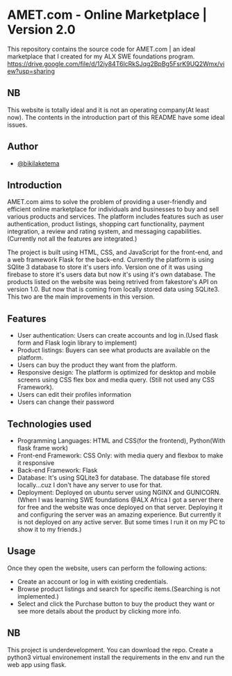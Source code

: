 # AMET.com - Online Marketplace | Version 2.0

This repository contains the source code for AMET.com | an ideal marketplace that I created for my ALX SWE foundations
program.
https://drive.google.com/file/d/12iy84T6lcRkSJqg2BpBg5FsrK9UQ2Wmx/view?usp=sharing

## NB

This website is totally ideal and it is not an operating company(At least now). The contents in the introduction part of
this README have some ideal issues.

## Author

- [@bikilaketema](https://www.github.com/bikilaketema)

## Introduction

AMET.com aims to solve the problem of providing a user-friendly and efficient online marketplace for individuals and
businesses to buy and sell various products and services. The platform includes features such as user authentication,
product listings, shopping cart functionality, payment integration, a review and rating system, and messaging
capabilities.(Currently not all the features are integrated.)

The project is built using HTML, CSS, and JavaScript for the front-end, and a web framework Flask for the back-end.
Currently the platform is using SQlite 3 database to store it's users info. Version one of it was using firebase to store it's users data but now it's using it's own database. The products listed on the website was being retrived from fakestore's API on version 1.0. But now that is coming from locally stored data using SQLite3. This two are the main improvements in this version.

## Features

- User authentication: Users can create accounts and log in.(Used flask form and Flask login library to implement)
- Product listings: Buyers can see what products are available on the platform.
- Users can buy the product they want from the platform.
- Responsive design: The platform is optimized for desktop and mobile screens using CSS flex box and media query. (Still
  not used any CSS Framework).
- Users can edit their profiles information
- Users can change their password

## Technologies used

- Programming Languages: HTML and CSS(for the frontend), Python(With flask frame work)
- Front-end Framework: CSS Only: with media query and flexbox to make it responsive
- Back-end Framework: Flask
- Database: It's using SQLite3 for database. The database file stored locally...cuz I don't have any server to use for
  that.
- Deployment: Deployed on ubuntu server using NGINX and GUNICORN.(When I was learning SWE foundations @ALX Africa I got
  a server there for free and the website was once deployed on that server. Deploying it and configuring the server was
  an amazing experience. But currently it is not deployed on any active server. But some times I run it on my PC to show
  it to my friends.)

## Usage

Once they open the website, users can perform the following actions:

- Create an account or log in with existing credentials.
- Browse product listings and search for specific items.(Searching is not implemented.)
- Select and click the Purchase button to buy the product they want or see more details about the product by clicking more info.
## NB

This project is underdevelopment. You can download the repo. Create a python3 virtual environement install the
requirements in the env and run the web app using flask.
